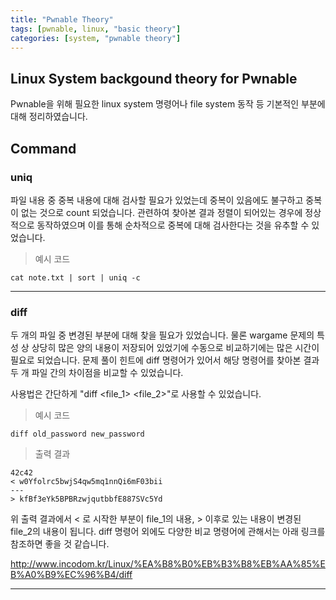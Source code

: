 ```yaml
---
title: "Pwnable Theory"
tags: [pwnable, linux, "basic theory"]
categories: [system, "pwnable theory"]
---
```


Linux System backgound theory for Pwnable
------------------------------------------

Pwnable을 위해 필요한 linux system 명령어나 file system 동작 등 기본적인 부분에 대해 정리하였습니다.

## **Command**

### uniq

파일 내용 중 중복 내용에 대해 검사할 필요가 있었는데 중복이 있음에도 불구하고 중복이 없는 것으로 count 되었습니다. 관련하여 찾아본 결과 정렬이 되어있는 경우에 정상적으로 동작하였으며 이를 통해 순차적으로 중복에 대해 검사한다는 것을 유추할 수 있었습니다.

> 예시 코드
```
cat note.txt | sort | uniq -c
```

* * *

### diff

두 개의 파일 중 변경된 부분에 대해 찾을 필요가 있었습니다. 물론 wargame 문제의 특성 상 상당히 많은 양의 내용이 저장되어 있었기에 수동으로 비교하기에는 많은 시간이 필요로 되었습니다. 문제 풀이 힌트에 diff 명령어가 있어서 해당 명령어를 찾아본 결과 두 개 파일 간의 차이점을 비교할 수 있었습니다.

사용법은 간단하게 "diff <file_1> <file_2>"로 사용할 수 있었습니다.

> 예시 코드
```
diff old_password new_password
```

> 출력 결과
```
42c42
< w0Yfolrc5bwjS4qw5mq1nnQi6mF03bii
---
> kfBf3eYk5BPBRzwjqutbbfE887SVc5Yd
```

위 출력 결과에서 < 로 시작한 부분이 file_1의 내용, > 이후로 있는 내용이 변경된 file_2의 내용이 됩니다. diff 명령어 외에도 다양한 비교 명령어에 관해서는 아래 링크를 참조하면 좋을 것 같습니다.

<http://www.incodom.kr/Linux/%EA%B8%B0%EB%B3%B8%EB%AA%85%EB%A0%B9%EC%96%B4/diff>

* * *


